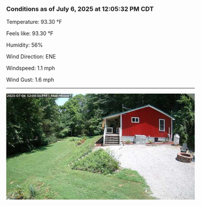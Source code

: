 ### Conditions as of July 6, 2025 at 12:05:32 PM CDT 

Temperature: 93.30 &deg;F

Feels like: 93.30 &deg;F

Humidity: 56%

Wind Direction: ENE

Windspeed: 1.1 mph

Wind Gust: 1.6 mph

---

<img src="./images/latest.jpeg"/>

